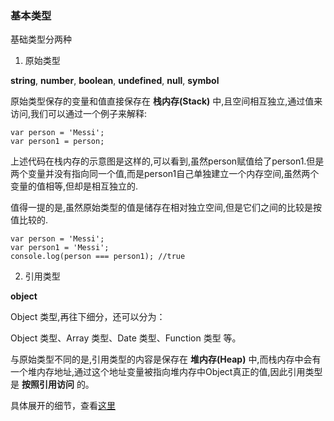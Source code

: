 
### 基本类型

基础类型分两种

1. 原始类型

**string**, **number**, **boolean**, **undefined**, **null**, **symbol**

原始类型保存的变量和值直接保存在 **栈内存(Stack)** 中,且空间相互独立,通过值来访问,我们可以通过一个例子来解释:

```
var person = 'Messi';
var person1 = person;
```
上述代码在栈内存的示意图是这样的,可以看到,虽然person赋值给了person1.但是两个变量并没有指向同一个值,而是person1自己单独建立一个内存空间,虽然两个变量的值相等,但却是相互独立的.

值得一提的是,虽然原始类型的值是储存在相对独立空间,但是它们之间的比较是按值比较的.

```
var person = 'Messi';
var person1 = 'Messi';
console.log(person === person1); //true
```

2. 引用类型

**object**

Object 类型,再往下细分，还可以分为：

Object 类型、Array 类型、Date 类型、Function 类型 等。

与原始类型不同的是,引用类型的内容是保存在 **堆内存(Heap)** 中,而栈内存中会有一个堆内存地址,通过这个地址变量被指向堆内存中Object真正的值,因此引用类型是 **按照引用访问** 的。

具体展开的细节，查看[这里](https://github.com/xiaomuzhu/ElemeFE-node-interview/blob/master/JavaScript%E5%9F%BA%E7%A1%80/JavaScript%E5%9F%BA%E6%9C%AC%E7%B1%BB%E5%9E%8B.md)